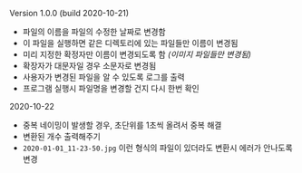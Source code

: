 Version 1.0.0 (build 2020-10-21)

- 파일의 이름을 파일의 수정한 날짜로 변경함
- 이 파일을 실행하면 같은 디렉토리에 있는 파일들만 이름이 변경됨
- 미리 지정한 확정자만 이름이 변경되도록 함 *(이미지 파일들만 변경됨)*
- 확장자가 대문자일 경우 소문자로 변경됨
- 사용자가 변경된 파일을 알 수 있도록 로그를 출력
- 프로그램 실행시 파일명을 변경할 건지 다시 한번 확인

2020-10-22

- 중복 네이밍이 발생할 경우, 초단위를 1초씩 올려서 중복 해결
- 변환된 개수 출력해주기
- `2020-01-01_11-23-50.jpg` 이런 형식의 파일이 있더라도 변환시 에러가 안나도록 변경